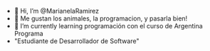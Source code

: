   -    👋 Hi, I’m @MarianelaRamirez
- 👀 Me gustan los animales, la programacion, y pasarla bien!           
- 🌱 I’m currently learning  programación con el curso de Argentina Programa                                        
- "Estudiante de Desarrollador de Software"                 

<!--- 
MarianelaRamirez/MarianelaRamirez is a ✨ special ✨ repository because its `README.md` (this file) appears on your GitHub profile.
You can click the Preview link to take a look at your changes.
--->
